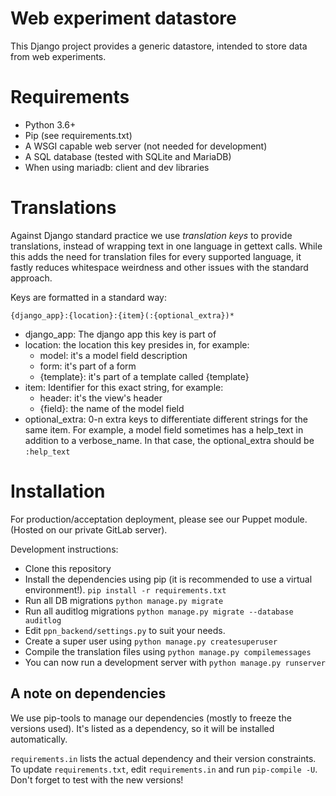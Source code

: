 # Web experiment datastore

This Django project provides a generic datastore, intended to store data from
web experiments. 

# Requirements
- Python 3.6+
- Pip (see requirements.txt)
- A WSGI capable web server (not needed for development)
- A SQL database (tested with SQLite and MariaDB)
- When using mariadb: client and dev libraries

# Translations

Against Django standard practice we use _translation keys_ to provide 
translations, instead of wrapping text in one language in gettext calls. While 
this adds the need for translation files for every supported language, it fastly
reduces whitespace weirdness and other issues with the standard approach. 

Keys are formatted in a standard way:

``{django_app}:{location}:{item}(:{optional_extra})*``

- django_app: The django app this key is part of
- location: the location this key presides in, for example:
    - model: it's a model field description
    - form: it's part of a form
    - {template}: it's part of a template called {template}
- item: Identifier for this exact string, for example:
    - header: it's the view's header
    - {field}: the name of the model field
- optional_extra: 0-n extra keys to differentiate different strings for the same
  item. For example, a model field sometimes has a help_text in addition to a
  verbose_name. In that case, the optional_extra should be ``:help_text``

# Installation

For production/acceptation deployment, please see our Puppet module. 
(Hosted on our private GitLab server).

Development instructions:
* Clone this repository
* Install the dependencies using pip (it is recommended to use a virtual 
  environment!). ``pip install -r requirements.txt``
* Run all DB migrations ``python manage.py migrate``
* Run all auditlog migrations ``python manage.py migrate --database auditlog``
* Edit ``ppn_backend/settings.py`` to suit your needs.
* Create a super user using ``python manage.py createsuperuser``
* Compile the translation files using ``python manage.py compilemessages``
* You can now run a development server with ``python manage.py runserver``


## A note on dependencies
We use pip-tools to manage our dependencies (mostly to freeze the versions 
used). It's listed as a dependency, so it will be installed automatically.

``requirements.in`` lists the actual dependency and their version constraints. 
To update ``requirements.txt``, edit ``requirements.in`` and run 
``pip-compile -U``. Don't forget to test with the new versions!